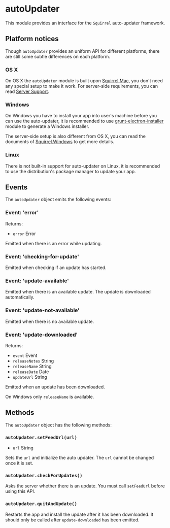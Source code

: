 # autoUpdater

This module provides an interface for the `Squirrel` auto-updater framework.

## Platform notices

Though `autoUpdater` provides an uniform API for different platforms, there are
still some subtle differences on each platform.

### OS X

On OS X the `autoUpdater` module is built upon [Squirrel.Mac][squirrel-mac], you
don't need any special setup to make it work. For server-side requirements, you
can read [Server Support][server-support].

### Windows

On Windows you have to install your app into user's machine before you can use
the auto-updater, it is recommended to use [grunt-electron-installer][installer]
module to generate a Windows installer.

The server-side setup is also different from OS X, you can read the documents of
[Squirrel.Windows][squirrel-windows] to get more details.

### Linux

There is not built-in support for auto-updater on Linux, it is recommended to
use the distribution's package manager to update your app.

## Events

The `autoUpdater` object emits the following events:

### Event: 'error'

Returns:

* `error` Error

Emitted when there is an error while updating.

### Event: 'checking-for-update'

Emitted when checking if an update has started.

### Event: 'update-available'

Emitted when there is an available update. The update is downloaded
automatically.

### Event: 'update-not-available'

Emitted when there is no available update.

### Event: 'update-downloaded'

Returns:

* `event` Event
* `releaseNotes` String
* `releaseName` String
* `releaseDate` Date
* `updateUrl` String

Emitted when an update has been downloaded.

On Windows only `releaseName` is available.

## Methods

The `autoUpdater` object has the following methods:

### `autoUpdater.setFeedUrl(url)`

* `url` String

Sets the `url` and initialize the auto updater. The `url` cannot be changed
once it is set.

### `autoUpdater.checkForUpdates()`

Asks the server whether there is an update. You must call `setFeedUrl` before
using this API.

### `autoUpdater.quitAndUpdate()`

Restarts the app and install the update after it has been downloaded. It should
only be called after `update-downloaded` has been emitted.

[squirrel-mac]: https://github.com/Squirrel/Squirrel.Mac
[server-support]: https://github.com/Squirrel/Squirrel.Mac#server-support
[squirrel-windows]: https://github.com/Squirrel/Squirrel.Windows
[installer]: https://github.com/atom/grunt-electron-installer
